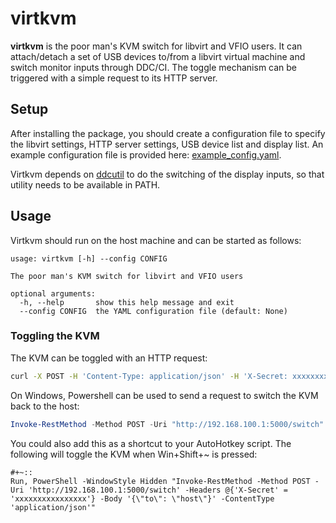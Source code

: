 # virtkvm

__virtkvm__ is the poor man's KVM switch for libvirt and VFIO users. It can
attach/detach a set of USB devices to/from a libvirt virtual machine and switch
monitor inputs through DDC/CI. The toggle mechanism can be triggered with a
simple request to its HTTP server.

## Setup

After installing the package, you should create a configuration file to
specify the libvirt settings, HTTP server settings, USB device list and display
list. An example configuration file is provided here:
[example_config.yaml](example_config.yaml).

Virtkvm depends on [ddcutil](https://www.ddcutil.com/) to do the switching of
the display inputs, so that utility needs to be available in PATH.

## Usage

Virtkvm should run on the host machine and can be started as follows: 

```
usage: virtkvm [-h] --config CONFIG

The poor man's KVM switch for libvirt and VFIO users

optional arguments:
  -h, --help       show this help message and exit
  --config CONFIG  the YAML configuration file (default: None)
```

### Toggling the KVM

The KVM can be toggled with an HTTP request:

```sh
curl -X POST -H 'Content-Type: application/json' -H 'X-Secret: xxxxxxxxxxxxxxxx' -d '{"to": "host"}' http://192.168.100.1:5001/switch
```

On Windows, Powershell can be used to send a request to switch the KVM back to
the host:

```powershell
Invoke-RestMethod -Method POST -Uri "http://192.168.100.1:5000/switch" -Headers @{"X-Secret" = "xxxxxxxxxxxxxxxx"} -Body "{`"to`": `"host`"}" -ContentType "application/json"
```

You could also add this as a shortcut to your AutoHotkey script. The following
will toggle the KVM when Win+Shift+~ is pressed:

```autohotkey
#+~::
Run, PowerShell -WindowStyle Hidden "Invoke-RestMethod -Method POST -Uri 'http://192.168.100.1:5000/switch' -Headers @{'X-Secret' = 'xxxxxxxxxxxxxxxx'} -Body '{\"to\": \"host\"}' -ContentType 'application/json'"
```
